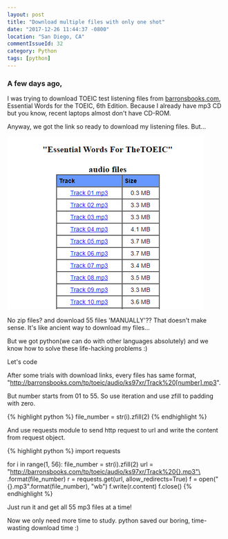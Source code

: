 ```yaml
---
layout: post
title: "Download multiple files with only one shot"
date: "2017-12-26 11:44:37 -0800"
location: "San Diego, CA"
commentIssueId: 32
category: Python
tags: [python]
---
```


<h3>A few days ago,</h3>

I was trying to download TOEIC test listening files from [barronsbooks.com](http://barronsbooks.com/tp/toeic/audio/), Essential Words for the TOEIC, 6th Edition.
Because I already have mp3 CD but you know, recent laptops almost don't have CD-ROM.

Anyway, we got the link so ready to download my listening files. But...

![](/images/download_multiple_files_with_only_one_shot.PNG)

No zip files? and download 55 files 'MANUALLY'?? That doesn't make sense. It's like ancient way to download my files...

But we got python(we can do with other languages absolutely) and we know how to solve these life-hacking problems :)

Let's code

After some trials with download links, every files has same format, "http://barronsbooks.com/tp/toeic/audio/ks97xr/Track%20[number].mp3".

But number starts from 01 to 55. So use iteration and use zfill to padding with zero.

{% highlight python %}
file_number = str(i).zfill(2)
{% endhighlight %}

And use requests module to send http request to url and write the content from request object.

{% highlight python %}
import requests

for i in range(1, 56):
  file_number = str(i).zfill(2)
  url = "http://barronsbooks.com/tp/toeic/audio/ks97xr/Track%20{}.mp3"\
                .format(file_number)
  r = requests.get(url, allow_redirects=True)
  f = open("{}.mp3".format(file_number), "wb")
  f.write(r.content)
  f.close()
{% endhighlight %}

Just run it and get all 55 mp3 files at a time!

Now we only need more time to study. python saved our boring, time-wasting download time :)
